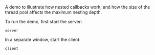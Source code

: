 A demo to illustrate how nested callbacks work, and how the size of
the thread pool affects the maximum nesting depth.

To run the demo, first start the server:

```
server
```

In a separate window, start the client:

```
client
```
